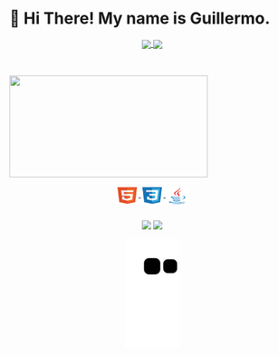 <h1> 🤚 Hi There! My name is Guillermo. </h1>

<div align="center">
  <a href="https://github.com/guillermorodrigues276">
  <img height="180px" align="center" src="https://github-readme-stats.vercel.app/api?username=guillermorodrigues276&show_icons=true&theme=aura&include_all_commits=true&count_private=true"/>
  <img height="180px" align="center" src="https://github-readme-stats.vercel.app/api/top-langs/?username=guillermorodrigues276&layout=compact&langs_count=7&theme=aura"/>
</div>
    
##
    
 <br>   
<img align="center" width="350" height="180" src="https://c.tenor.com/DtB2VimNGWMAAAAC/jujutsu-kaisen0-yuta-okkotsu.giff%22%3E">
    
</div>
 
<br>
<div  align="center"> 
  <div style="display: inline_block"><br>
  <img align="center" alt="HTML" height="30" width="40" src="https://raw.githubusercontent.com/devicons/devicon/master/icons/html5/html5-original.svg">
  <img align="center" alt="CSS" height="30" width="40" src="https://raw.githubusercontent.com/devicons/devicon/master/icons/css3/css3-original.svg">
  <img align="center" alt="java" height="30" width="40" src="https://raw.githubusercontent.com/devicons/devicon/master/icons/java/java-original.svg">
  </div>
 
  ## 
  
<div>
  
  <a href = "mailto:guillermorodrigues276@gmail.com"><img src="https://img.shields.io/badge/-Gmail-%23333?style=for-the-badge&logo=gmail&logoColor=white" target="_blank"></a>
  <a href="https://www.instagram.com/guillermor0drigues/" target="_blank"><img src="https://img.shields.io/badge/-Instagram-%23E4405F?style=for-the-badge&logo=instagram&logoColor=white" target="_blank"></a>
  </div>

  <div>
 
  ![Snake animation](https://github.com/siLquera/siLquera/blob/output/github-contribution-grid-snake.svg)
 
</div>
